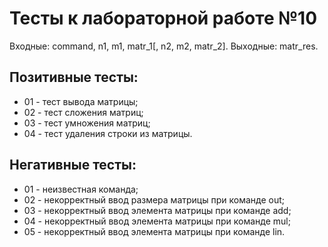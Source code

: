 # Тесты к лабораторной работе №10

Входные: command, n1, m1, matr_1[, n2, m2, matr_2].
Выходные: matr_res.

## Позитивные тесты:
- 01 - тест вывода матрицы;
- 02 - тест сложения матриц;
- 03 - тест умножения матриц;
- 04 - тест удаления строки из матрицы.

## Негативные тесты:
- 01 - неизвестная команда;
- 02 - некорректный ввод размера матрицы при команде out;
- 03 - некорректный ввод элемента матрицы при команде add;
- 04 - некорректный ввод элемента матрицы при команде mul;
- 05 - некорректный ввод элемента матрицы при команде lin.